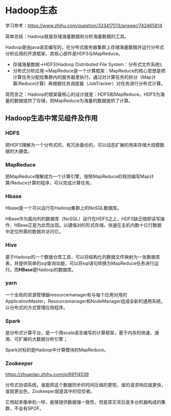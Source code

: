 # Hadoop生态

学习参考：https://www.zhihu.com/question/333417513/answer/742465814

简单总结：Hadoop就是存储海量数据和分析海量数据的工具。

Hadoop是由java语言编写的，在分布式服务器集群上存储海量数据并运行分布式分析应用的开源框架，其核心部件是HDFS与MapReduce。

- 存储海量数据->HDFS(Hadoop Distributed File System：分布式文件系统);
- 分布式分析应用->MapReduce是一个计算框架：MapReduce的核心思想是把计算任务分配给集群内的服务器里执行。通过对计算任务的拆分（Map计算/Reduce计算）再根据任务调度器（JobTracker）对任务进行分布式计算。

简而言之：Hadoop的框架最核心的设计就是：HDFS和MapReduce。HDFS为海量的数据提供了存储，则MapReduce为海量的数据提供了计算。

## Hadoop生态中常见组件及作用

### HDFS

把HDFS理解为一个分布式的，有冗余备份的，可以动态扩展的用来存储大规模数据的大硬盘。

### MapReduce

把MapReduce理解成为一个计算引擎，按照MapReduce的规则编写Map计算/Reduce计算的程序，可以完成计算任务。

### Hbase

Hbase是一个可以运行在Hadoop集群上的NoSQL数据库。

HBase作为面向列的数据库（NoSQL）运行在HDFS之上，HDFS缺乏随即读写操作，HBase正是为此而出现。以键值对的形式存储，快速在主机内数十亿行数据中定位所需的数据并访问它。

### Hive

基于Hadoop的一个数据仓库工具，可以将结构化的数据文件映射为一张数据库表，并提供简单的sql查询功能，可以将sql语句转换为MapReduce任务进行运行。而**HBase**是Hadoop的数据库。

### yarn

一个全局的资源管理器resourcemanager和与每个应用对用的ApplicationMaster，Resourcemanager和NodeManager组成全新的通用系统，以分布式的方式管理应用程序。

### Spark

是分布式计算平台，是一个用scala语言编写的计算框架，基于内存的快速、通用、可扩展的大数据分析引擎；

Spark对标的是Hadoop中计算模块的MapReduce。

### Zookeeper

https://zhuanlan.zhihu.com/p/69114539

分布式协调系统。谁能把这个数据同步的时间压缩的更短，谁的请求响应就更快，谁就更出色，Zookeeper就是其中的佼佼者。

它用起来像单机一样，能够提供数据强一致性，但是其实背后是多台机器构成的集群，不会有SPOF。